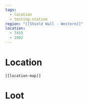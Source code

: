 ```yaml
---
tags:
  - location
  - testing-station
region: "[[Shield Wall - Western]]"
location:
  - 7455
  - 1902
---
```

# Location
```meta-bind-embed
[[location-map]]
```
# Loot
